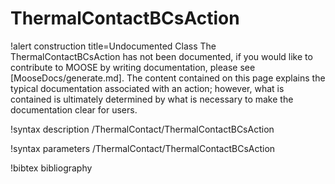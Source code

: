 <!-- MOOSE Documentation Stub: Remove this when content is added. -->

# ThermalContactBCsAction

!alert construction title=Undocumented Class
The ThermalContactBCsAction has not been documented, if you would like to contribute to MOOSE by writing
documentation, please see [MooseDocs/generate.md]. The content contained on this page explains the typical
documentation associated with an action; however, what is contained is ultimately determined by what
is necessary to make the documentation clear for users.

!syntax description /ThermalContact/ThermalContactBCsAction

!syntax parameters /ThermalContact/ThermalContactBCsAction

!bibtex bibliography
